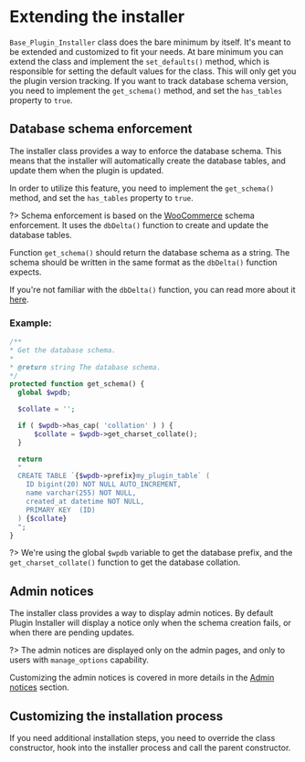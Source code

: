 # Extending the installer

``Base_Plugin_Installer`` class does the bare minimum by itself. It's meant to be extended and customized to fit your needs.
At bare minimum you can extend the class and implement the ``set_defaults()`` method, which is responsible for setting the default values for the class.
This will only get you the plugin version tracking. If you want to track database schema version, you need to implement the ``get_schema()`` method, and set the ``has_tables`` property to ``true``.

## Database schema enforcement

The installer class provides a way to enforce the database schema. This means that the installer will automatically create the database tables, and update them when the plugin is updated.

In order to utilize this feature, you need to implement the ``get_schema()`` method, and set the ``has_tables`` property to ``true``.

?> Schema enforcement is based on the [WooCommerce](https://woocommerce.com) schema enforcement. It uses the ``dbDelta()`` function to create and update the database tables.

Function ``get_schema()`` should return the database schema as a string. The schema should be written in the same format as the ``dbDelta()`` function expects.

If you're not familiar with the ``dbDelta()`` function, you can read more about it [here](https://codex.wordpress.org/Creating_Tables_with_Plugins#Creating_or_Updating_the_Table).

### Example:
```php
/**
* Get the database schema.
*
* @return string The database schema.
*/
protected function get_schema() {
  global $wpdb;

  $collate = '';

  if ( $wpdb->has_cap( 'collation' ) ) {
      $collate = $wpdb->get_charset_collate();
  }

  return
  "
  CREATE TABLE `{$wpdb->prefix}my_plugin_table` (
    ID bigint(20) NOT NULL AUTO_INCREMENT,
    name varchar(255) NOT NULL,
    created_at datetime NOT NULL,
    PRIMARY KEY  (ID)
  ) {$collate}
  ";
}
```

?> We're using the global ``$wpdb`` variable to get the database prefix, and the ``get_charset_collate()`` function to get the database collation.

## Admin notices

The installer class provides a way to display admin notices. By default Plugin Installer will display a notice only when the schema creation fails, or when there are pending updates.

?> The admin notices are displayed only on the admin pages, and only to users with ``manage_options`` capability.

Customizing the admin notices is covered in more details in the [Admin notices](admin_notices.md) section.

## Customizing the installation process

If you need additional installation steps, you need to override the class constructor, hook into the installer process and call the parent constructor.

